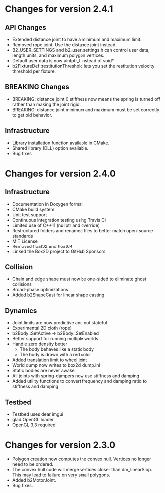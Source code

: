 # Changes for version 2.4.1

## API Changes

- Extended distance joint to have a minimum and maximum limit.
- Removed rope joint. Use the distance joint instead.
- B2_USER_SETTINGS and b2_user_settings.h can control user data, length units, and maximum polygon vertices.
- Default user data is now uintptr_t instead of void*
- b2FixtureDef::restitutionThreshold lets you set the restitution velocity threshold per fixture.

## BREAKING Changes

- BREAKING: distance joint 0 stiffness now means the spring is turned off rather than making the joint rigid.
- BREAKING: distance joint minimum and maximum must be set correctly to get old behavior.

## Infrastructure

- Library installation function available in CMake.
- Shared library (DLL) option available.
- Bug fixes

# Changes for version 2.4.0

## Infrastructure

- Documentation in Doxygen format
- CMake build system
- Unit test support
- Continuous integration testing using Travis CI
- Limited use of C++11 (nullptr and override)
- Restructured folders and renamed files to better match open-source standards
- MIT License
- Removed float32 and float64
- Linked the Box2D project to GitHub Sponsors

## Collision

- Chain and edge shape must now be one-sided to eliminate ghost collisions
- Broad-phase optimizations
- Added b2ShapeCast for linear shape casting

## Dynamics

- Joint limits are now predictive and not stateful
- Experimental 2D cloth (rope)
- b2Body::SetActive -> b2Body::SetEnabled
- Better support for running multiple worlds
- Handle zero density better
    - The body behaves like a static body
    - The body is drawn with a red color
- Added translation limit to wheel joint
- World dump now writes to box2d_dump.inl
- Static bodies are never awake
- All joints with spring-dampers now use stiffness and damping
- Added utility functions to convert frequency and damping ratio to stiffness and damping

## Testbed

- Testbed uses dear imgui
- glad OpenGL loader
- OpenGL 3.3 required

# Changes for version 2.3.0

- Polygon creation now computes the convex hull. Vertices no longer need to be ordered.
- The convex hull code will merge vertices closer than dm_linearSlop. This may lead to failure on very small polygons.
- Added b2MotorJoint.
- Bug fixes.
